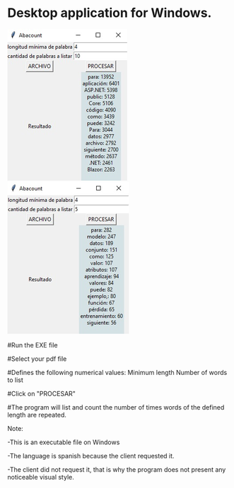 # Desktop application for Windows.

![image program](pdf_test.jpeg)
![image program](pdf_test2.jpg)

#Run the EXE file

#Select your pdf file

#Defines the following numerical values:
    Minimum length
    Number of words to list

#Click on "PROCESAR"

#The program will list and count the number of times words of the defined length are repeated.




Note: 

-This is an executable file on Windows

-The language is spanish because the client requested it.

-The client did not request it, that is why the program does not present any noticeable visual style.
